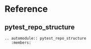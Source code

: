 # Reference

## pytest_repo_structure

```{eval-rst}
.. automodule:: pytest_repo_structure
   :members:
```
